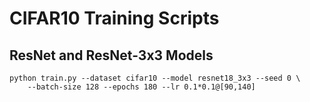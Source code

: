 # CIFAR10 Training Scripts

## ResNet and ResNet-3x3 Models
<a name="resnet"></a>

    python train.py --dataset cifar10 --model resnet18_3x3 --seed 0 \
        --batch-size 128 --epochs 180 --lr 0.1*0.1@[90,140]


